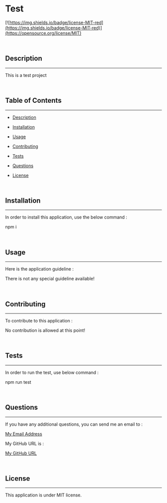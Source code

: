 # Test

[![https://img.shields.io/badge/license-MIT-red](https://img.shields.io/badge/license-MIT-red)](https://opensource.org/license/MIT)

<br>

## Description

---

This is a test project

<br>

## Table of Contents

---

* [Description](#description)

* [Installation](#installation)

* [Usage](#usage)

* [Contributing](#contributing)

* [Tests](#tests)

* [Questions](#questions)

* [License](#license)

<br>

## Installation

---

In order to install this application, use the below command :

npm i

<br>

## Usage

---

Here is the application guideline :

There is not any special guideline available!

<br>

## Contributing

---

To contribute to this application :

No contribution is allowed at this point!

<br>

## Tests

---

In order to run the test, use below command :

npm run test

<br>

## Questions

---

If you have any additional questions, you can send me an email to :

[My Email Address](mailto:(mer_ir@yahoo.com))

My GitHub URL is : 

[My GitHub URL](https://github.com/bhmerir)

<br>

## License

---

This application is under MIT license.

